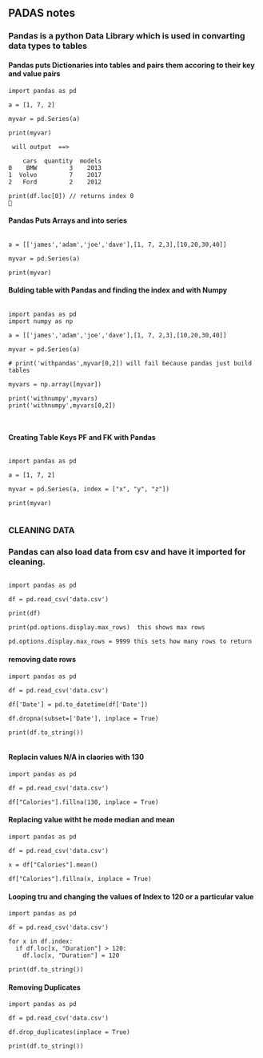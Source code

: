 ## PADAS notes

### Pandas is a python Data Library which is used in convarting data types to tables

#### Pandas puts Dictionaries into tables and pairs them accoring to their key and value pairs
```
import pandas as pd

a = [1, 7, 2]

myvar = pd.Series(a)

print(myvar)
 
 will output  ==>

    cars  quantity  models
0    BMW         3    2013
1  Volvo         7    2017
2   Ford         2    2012

print(df.loc[0]) // returns index 0
 
```
#### Pandas Puts Arrays and into series 
```

a = [['james','adam','joe','dave'],[1, 7, 2,3],[10,20,30,40]]

myvar = pd.Series(a)

print(myvar)

```
#### Bulding table with Pandas and finding the index and with Numpy

```

import pandas as pd
import numpy as np

a = [['james','adam','joe','dave'],[1, 7, 2,3],[10,20,30,40]]

myvar = pd.Series(a)

# print('withpandas',myvar[0,2]) will fail because pandas just build tables

myvars = np.array([myvar])

print('withnumpy',myvars)
print('withnumpy',myvars[0,2])



```
#### Creating Table Keys PF and FK with Pandas
```

import pandas as pd

a = [1, 7, 2]

myvar = pd.Series(a, index = ["x", "y", "z"])

print(myvar)


```

### CLEANING DATA
### Pandas can also load data from csv and have it imported for cleaning.

```

import pandas as pd

df = pd.read_csv('data.csv')

print(df) 

print(pd.options.display.max_rows)  this shows max rows

pd.options.display.max_rows = 9999 this sets how many rows to return

```

#### removing date rows 
```
import pandas as pd

df = pd.read_csv('data.csv')

df['Date'] = pd.to_datetime(df['Date'])

df.dropna(subset=['Date'], inplace = True)

print(df.to_string())


```

#### Replacin values N/A in claories with 130
```
import pandas as pd

df = pd.read_csv('data.csv')

df["Calories"].fillna(130, inplace = True)

```
#### Replacing value witht he mode median and mean

```
import pandas as pd

df = pd.read_csv('data.csv')

x = df["Calories"].mean()

df["Calories"].fillna(x, inplace = True)

```

#### Looping tru and changing the values of Index to 120 or a particular value
```
import pandas as pd

df = pd.read_csv('data.csv')

for x in df.index:
  if df.loc[x, "Duration"] > 120:
    df.loc[x, "Duration"] = 120

print(df.to_string())

```
#### Removing Duplicates

```
import pandas as pd

df = pd.read_csv('data.csv')

df.drop_duplicates(inplace = True)

print(df.to_string())

```

